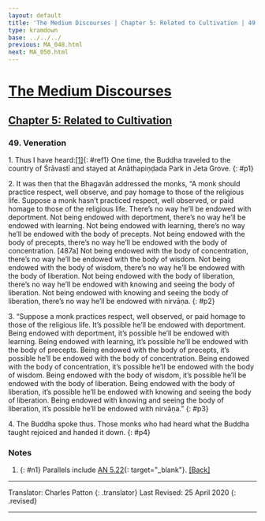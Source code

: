 ```yaml
---
layout: default
title: 'The Medium Discourses | Chapter 5: Related to Cultivation | 49. Veneration'
type: kramdown
base: ../../../
previous: MA_048.html
next: MA_050.html
---
```


# [The Medium Discourses](../../index.html)
## [Chapter 5: Related to Cultivation](index.html)
### 49. Veneration

1\. Thus I have heard:[\[1\]](#n1){: #ref1} One time, the Buddha traveled to the country of Śrāvastī and stayed at Anāthapiṇḍada Park in Jeta Grove.
{: #p1}

2\. It was then that the Bhagavān addressed the monks, “A monk should practice respect, well observe, and pay homage to those of the religious life. Suppose a monk hasn’t practiced respect, well observed, or paid homage to those of the religious life. There’s no way he’ll be endowed with deportment. Not being endowed with deportment, there’s no way he’ll be endowed with learning. Not being endowed with learning, there’s no way he’ll be endowed with the body of precepts. Not being endowed with the body of precepts, there’s no way he’ll be endowed with the body of concentration. [487a] Not being endowed with the body of concentration, there’s no way he’ll be endowed with the body of wisdom. Not being endowed with the body of wisdom, there’s no way he’ll be endowed with the body of liberation. Not being endowed with the body of liberation, there’s no way he’ll be endowed with knowing and seeing the body of liberation. Not being endowed with knowing and seeing the body of liberation, there’s no way he’ll be endowed with nirvāṇa.
{: #p2}

3\. “Suppose a monk practices respect, well observed, or paid homage to those of the religious life. It’s possible he’ll be endowed with deportment. Being endowed with deportment, it’s possible he’ll be endowed with learning. Being endowed with learning, it’s possible he’ll be endowed with the body of precepts. Being endowed with the body of precepts, it’s possible he’ll be endowed with the body of concentration. Being endowed with the body of concentration, it’s possible he’ll be endowed with the body of wisdom. Being endowed with the body of wisdom, it’s possible he’ll be endowed with the body of liberation. Being endowed with the body of liberation, it’s possible he’ll be endowed with knowing and seeing the body of liberation. Being endowed with knowing and seeing the body of liberation, it’s possible he’ll be endowed with nirvāṇa.”
{: #p3}

4\. The Buddha spoke thus. Those monks who had heard what the Buddha taught rejoiced and handed it down.
{: #p4}

### Notes
1. {: #n1} Parallels include [AN 5.22](https://suttacentral.net/an5.22){: target="_blank"}. [\[Back\]](#ref1)

---

Translator: Charles Patton
{: .translator}
Last Revised: 25 April 2020
{: .revised}

---
